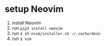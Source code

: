 # setup Neovim

1. install Neovim
1. run `pip3 install neovim`
1. run `$ sh nvim/installer.sh ~/.cache/dein`
1. run `$ vim`
